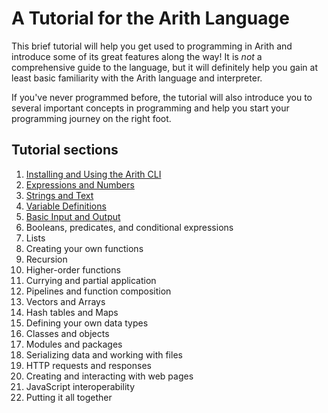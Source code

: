 # A Tutorial for the Arith Language

This brief tutorial will help you get used to programming in Arith and introduce some of its great features along the way! It is *not* a comprehensive guide to the language, but it will definitely help you gain at least basic familiarity with the Arith language and interpreter.

If you've never programmed before, the tutorial will also introduce you to several important concepts in programming and help you start your programming journey on the right foot.

## Tutorial sections

1. [Installing and Using the Arith CLI](/tutorial/basics.md)
2. [Expressions and Numbers](/tutorial/expressions.md)
3. [Strings and Text](/tutorial/strings.md)
4. [Variable Definitions](/tutorial/definitions.md)
5. [Basic Input and Output](/tutorial/input.md)
6. Booleans, predicates, and conditional expressions
7. Lists
8. Creating your own functions
9. Recursion
10. Higher-order functions
11. Currying and partial application
12. Pipelines and function composition
13. Vectors and Arrays
14. Hash tables and Maps
15. Defining your own data types
16. Classes and objects
17. Modules and packages
18. Serializing data and working with files
19. HTTP requests and responses
20. Creating and interacting with web pages
21. JavaScript interoperability
22. Putting it all together
